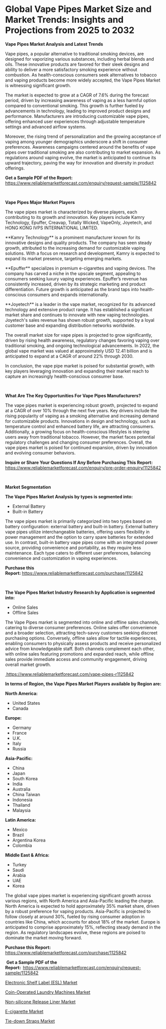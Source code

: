 <p><h1>Global Vape Pipes Market Size and Market Trends: Insights and Projections from 2025 to 2032</h1></p><p><strong>Vape Pipes Market Analysis and Latest Trends</strong></p>
<p><p>Vape pipes, a popular alternative to traditional smoking devices, are designed for vaporizing various substances, including herbal blends and oils. These innovative products are favored for their sleek designs and ability to deliver a more satisfactory smoking experience without combustion. As health-conscious consumers seek alternatives to tobacco and vaping products become more widely accepted, the Vape Pipes Market is witnessing significant growth.</p><p>The market is expected to grow at a CAGR of 7.6% during the forecast period, driven by increasing awareness of vaping as a less harmful option compared to conventional smoking. This growth is further fueled by advancements in technology, leading to improved product designs and performance. Manufacturers are introducing customizable vape pipes, offering enhanced user experiences through adjustable temperature settings and advanced airflow systems.</p><p>Moreover, the rising trend of personalization and the growing acceptance of vaping among younger demographics underscore a shift in consumer preferences. Awareness campaigns centered around the benefits of vape pipes over traditional smoking are also contributing to market expansion. As regulations around vaping evolve, the market is anticipated to continue its upward trajectory, paving the way for innovation and diversity in product offerings.</p></p>
<p><strong>Get a Sample PDF of the Report:&nbsp;</strong> <a href="https://www.reliablemarketforecast.com/enquiry/request-sample/1125842?utm_campaign=1832&utm_medium=2&utm_source=Github&utm_content=ia&utm_term=05042025&utm_id=vape-pipes">https://www.reliablemarketforecast.com/enquiry/request-sample/1125842</a></p>
<p>&nbsp;</p>
<p><strong>Vape Pipes Major Market Players</strong></p>
<p><p>The vape pipes market is characterized by diverse players, each contributing to its growth and innovation. Key players include Kamry Technology, Epuffer, Creavap, Totally Wicked, VapeOnly, Joyetech, and HONG KONG IVPS INTERNATIONAL LIMITED.</p><p>**Kamry Technology** is a prominent manufacturer known for its innovative designs and quality products. The company has seen steady growth, attributed to the increasing demand for customizable vaping solutions. With a focus on research and development, Kamry is expected to expand its market presence, targeting emerging markets.</p><p>**Epuffer** specializes in premium e-cigarettes and vaping devices. The company has carved a niche in the upscale segment, appealing to consumers seeking luxury vaping experiences. Epuffer’s revenue has consistently increased, driven by its strategic marketing and product differentiation. Future growth is anticipated as the brand taps into health-conscious consumers and expands internationally.</p><p>**Joyetech** is a leader in the vape market, recognized for its advanced technology and extensive product range. It has established a significant market share and continues to innovate with new vaping technologies. Joyetech's sales revenue has shown robust growth, supported by a loyal customer base and expanding distribution networks worldwide.</p><p>The overall market size for vape pipes is projected to grow significantly, driven by rising health awareness, regulatory changes favoring vaping over traditional smoking, and ongoing technological advancements. In 2022, the global vape market was valued at approximately USD 12.41 billion and is anticipated to expand at a CAGR of around 22% through 2030.</p><p>In conclusion, the vape pipe market is poised for substantial growth, with key players leveraging innovation and expanding their market reach to capture an increasingly health-conscious consumer base.</p></p>
<p>&nbsp;</p>
<p><strong>What Are The Key Opportunities For Vape Pipes Manufacturers?</strong></p>
<p><p>The vape pipes market is experiencing robust growth, projected to expand at a CAGR of over 10% through the next five years. Key drivers include the rising popularity of vaping as a smoking alternative and increasing demand for customizable products. Innovations in design and technology, such as temperature control and enhanced battery life, are attracting consumers. Additionally, a growing focus on health-conscious lifestyles is steering users away from traditional tobacco. However, the market faces potential regulatory challenges and changing consumer preferences. Overall, the vape pipes market is poised for continued expansion, driven by innovation and evolving consumer behaviors.</p></p>
<p><strong>Inquire or Share Your Questions If Any Before Purchasing This Report:</strong> <a href="https://www.reliablemarketforecast.com/enquiry/pre-order-enquiry/1125842?utm_campaign=1832&utm_medium=2&utm_source=Github&utm_content=ia&utm_term=05042025&utm_id=vape-pipes">https://www.reliablemarketforecast.com/enquiry/pre-order-enquiry/1125842</a></p>
<p>&nbsp;</p>
<p><strong>Market Segmentation</strong></p>
<p><strong>The Vape Pipes Market Analysis by types is segmented into:</strong></p>
<p><ul><li>External Battery</li><li>Built-in Battery</li></ul></p>
<p><p>The vape pipes market is primarily categorized into two types based on battery configuration: external battery and built-in battery. External battery vape pipes utilize interchangeable batteries, offering users flexibility in power management and the option to carry spare batteries for extended use. In contrast, built-in battery vape pipes come with an integrated power source, providing convenience and portability, as they require less maintenance. Each type caters to different user preferences, balancing convenience and customization in vaping experiences.</p></p>
<p><strong>Purchase this Report:&nbsp;</strong><a href="https://www.reliablemarketforecast.com/purchase/1125842?utm_campaign=1832&utm_medium=2&utm_source=Github&utm_content=ia&utm_term=05042025&utm_id=vape-pipes">https://www.reliablemarketforecast.com/purchase/1125842</a></p>
<p>&nbsp;</p>
<p><strong>The Vape Pipes Market Industry Research by Application is segmented into:</strong></p>
<p><ul><li>Online Sales</li><li>Offline Sales</li></ul></p>
<p><p>The Vape Pipes market is segmented into online and offline sales channels, catering to diverse consumer preferences. Online sales offer convenience and a broader selection, attracting tech-savvy customers seeking discreet purchasing options. Conversely, offline sales allow for tactile experiences, enabling consumers to physically assess products and receive personalized advice from knowledgeable staff. Both channels complement each other, with online sales featuring promotions and expanded reach, while offline sales provide immediate access and community engagement, driving overall market growth.</p></p>
<p><a href="https://www.reliablemarketforecast.com/vape-pipes-r1125842?utm_campaign=1832&utm_medium=2&utm_source=Github&utm_content=ia&utm_term=05042025&utm_id=vape-pipes">&nbsp;https://www.reliablemarketforecast.com/vape-pipes-r1125842</a></p>
<p><strong>In terms of Region, the Vape Pipes Market Players available by Region are:</strong></p>
<p>
    <p> <strong> North America: </strong>
        <ul>
            <li>United States</li>
            <li>Canada</li>
        </ul>
        </p> 
    <p> <strong> Europe: </strong>
        <ul>
            <li>Germany</li>
            <li>France</li>
            <li>U.K.</li>
            <li>Italy</li>
            <li>Russia</li>
        </ul>
        </p> 
    <p> <strong> Asia-Pacific: </strong>
        <ul>
            <li>China</li>
            <li>Japan</li>
            <li>South Korea</li>
            <li>India</li>
            <li>Australia</li>
            <li>China Taiwan</li>
            <li>Indonesia</li>
            <li>Thailand</li>
            <li>Malaysia</li>
        </ul>
        </p> 
    <p> <strong> Latin America: </strong>
        <ul>
            <li>Mexico</li>
            <li>Brazil</li>
            <li>Argentina Korea</li>
            <li>Colombia</li>
        </ul>
        </p> 
    <p> <strong> Middle East & Africa: </strong>
        <ul>
            <li>Turkey</li>
            <li>Saudi</li>
            <li>Arabia</li>
            <li>UAE</li>
            <li>Korea</li>
        </ul>
    </p>
    </p>
<p><p>The global vape pipes market is experiencing significant growth across various regions, with North America and Asia-Pacific leading the charge. North America is expected to hold approximately 35% market share, driven by a robust preference for vaping products. Asia-Pacific is projected to follow closely at around 30%, fueled by rising consumer adoption in countries like China, which accounts for about 18% of the market. Europe is anticipated to comprise approximately 15%, reflecting steady demand in the region. As regulatory landscapes evolve, these regions are poised to dominate the market moving forward.</p></p>
<p><strong>Purchase this Report: </strong><a href="https://www.reliablemarketforecast.com/purchase/1125842?utm_campaign=1832&utm_medium=2&utm_source=Github&utm_content=ia&utm_term=05042025&utm_id=vape-pipes">https://www.reliablemarketforecast.com/purchase/1125842</a></p>
<p>&nbsp;<strong>Get a Sample PDF of the Report:&nbsp;&nbsp;</strong><a href="https://www.reliablemarketforecast.com/enquiry/request-sample/1125842?utm_campaign=1832&utm_medium=2&utm_source=Github&utm_content=ia&utm_term=05042025&utm_id=vape-pipes">https://www.reliablemarketforecast.com/enquiry/request-sample/1125842</a></p>
<p><strong></strong></p>
<p><p><a href="https://github.com/motosyuliq/Market-Research-Report-List-1/blob/main/electronic-shelf-label-esl-market.md?utm_campaign=1832&utm_medium=2&utm_source=Github&utm_content=ia&utm_term=05042025&utm_id=vape-pipes">Electronic Shelf Label (ESL) Market</a></p><p><a href="https://github.com/lotoahshaiek/Market-Research-Report-List-1/blob/main/coin-operated-laundry-machines-market.md?utm_campaign=1832&utm_medium=2&utm_source=Github&utm_content=ia&utm_term=05042025&utm_id=vape-pipes">Coin-Operated Laundry Machines Market</a></p><p><a href="https://github.com/thapabylers2/Market-Research-Report-List-1/blob/main/non-silicone-release-liner-market.md?utm_campaign=1832&utm_medium=2&utm_source=Github&utm_content=ia&utm_term=05042025&utm_id=vape-pipes">Non-silicone Release Liner Market</a></p><p><a href="https://github.com/ryantindyaiz/Market-Research-Report-List-1/blob/main/e-cigarette-market.md?utm_campaign=1832&utm_medium=2&utm_source=Github&utm_content=ia&utm_term=05042025&utm_id=vape-pipes">E-cigarette Market</a></p><p><a href="https://github.com/muskoaizahfi/Market-Research-Report-List-1/blob/main/tie-down-straps-market.md?utm_campaign=1832&utm_medium=2&utm_source=Github&utm_content=ia&utm_term=05042025&utm_id=vape-pipes">Tie-down Straps Market</a></p></p>